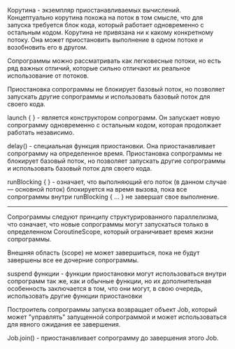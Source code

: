 Корутина - экземпляр приостанавливаемых вычислений.
Концептуально корутина похожа на поток в том смысле, что для запуска требуется блок кода, который работает одновременно с остальным кодом.
Корутина не привязана ни к какому конкретному потоку. Она может приостановить выполнение в одном потоке и возобновить его в другом.

Сопрограммы можно рассматривать как легковесные потоки, но есть ряд важных отличий, которые сильно отличают их реальное использование от потоков.

Приостановка сопрограммы не блокирует базовый поток, но позволяет запускать другие сопрограммы и использовать базовый поток для своего кода.

launch { } - является конструктором сопрограмм. Он запускает новую сопрограмму одновременно с остальным кодом, которая продолжает работать независимо.

delay() - специальная функция приостановки. Она приостанавливает сопрограмму на определенное время. Приостановка сопрограммы не блокирует базовый поток, но позволяет запускать другие сопрограммы и использовать базовый поток для своего кода.

runBlocking { } - означает, что выполняющий его поток (в данном случае — основной поток) блокируется на время вызова, пока все сопрограммы внутри runBlocking { ... } не завершат свое выполнение.

-----

Сопрограммы следуют принципу структурированного параллелизма, что означает, что новые сопрограммы могут запускаться только в определенном CoroutineScope, который ограничивает время жизни сопрограммы.

Внешняя область (scope) не может завершиться, пока не будут завершены все ее дочерние сопрограммы.

suspend функции - функции приостановки могут использоваться внутри сопрограмм так же, как и обычные функции, но их дополнительная особенность заключается в том, что они могут, в свою очередь, использовать другие функции приостановки

Построитель сопрограммы запуска возвращает объект Job, который может "управлять" запущенной сопрограммой и может использоваться для явного ожидания ее завершения.

Job.join() - приостанавливает сопрограмму до завершения этого Job.